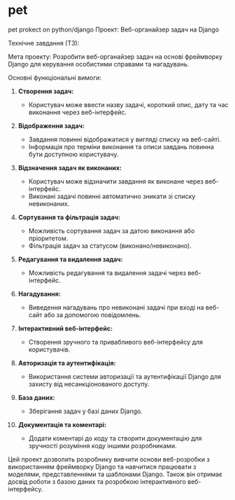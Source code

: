 # pet
 pet prokect on python/django
Проект: Веб-органайзер задач на Django

Технічне завдання (ТЗ):

Мета проекту:
Розробити веб-органайзер задач на основі фреймворку Django для керування особистими справами та нагадувань.

Основні функціональні вимоги:

1. **Створення задач:**
   - Користувач може ввести назву задачі, короткий опис, дату та час виконання через веб-інтерфейс.

2. **Відображення задач:**
   - Завдання повинні відображатися у вигляді списку на веб-сайті.
   - Інформація про терміни виконання та описи завдань повинна бути доступною користувачу.

3. **Відзначення задач як виконаних:**
   - Користувач може відзначити завдання як виконане через веб-інтерфейс.
   - Виконані задачі повинні автоматично зникати зі списку невиконаних.

4. **Сортування та фільтрація задач:**
   - Можливість сортування задач за датою виконання або пріоритетом.
   - Фільтрація задач за статусом (виконано/невиконано).

5. **Редагування та видалення задач:**
   - Можливість редагування та видалення задачі через веб-інтерфейс.

6. **Нагадування:**
   - Виведення нагадувань про невиконані задачі при вході на веб-сайт або за допомогою повідомлень.

7. **Інтерактивний веб-інтерфейс:**
   - Створення зручного та привабливого веб-інтерфейсу для користувачів.

8. **Авторизація та аутентифікація:**
   - Використання системи авторизації та аутентифікації Django для захисту від несанкціонованого доступу.

9. **База даних:**
   - Зберігання задач у базі даних Django.

10. **Документація та коментарі:**
    - Додати коментарі до коду та створити документацію для зручності розуміння коду іншими розробниками.

Цей проект дозволить розробнику вивчити основи веб-розробки з використанням фреймворку Django та навчитися працювати з моделями, представленнями та шаблонами Django. Також він отримає досвід роботи з базою даних та розробкою інтерактивного веб-інтерфейсу.
